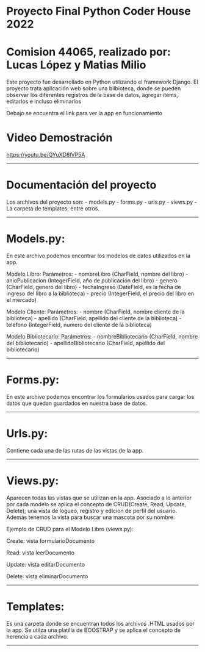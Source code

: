 # Proyecto Final Python Coder House 2022 


# Comision 44065, realizado por: Lucas López y Matias Milio

Este proyecto fue desarrollado en Python utilizando el framework Django. 
El proyecto trata aplicación web sobre una bilbioteca, donde se pueden observar los diferentes registros de la base de datos, agregar items, editarlos e incluso eliminarlos

Debajo se encuentra el link para ver la app en funcionamiento 


# Video Demostración

https://youtu.be/QYuXD8lVP5A

____________________________________________________________________________________________________________________________________________________________________


# Documentación del proyecto

Los archivos del proyecto son:
    - models.py
    - forms.py
    - urls.py
    - views.py
    - La carpeta de templates, entre otros.

____________________________________________________________________________________________________________________________________________________________________


# Models.py:

En este archivo podemos encontrar los modelos de datos utilizados en la app.

Modelo Libro: 
    Parámetros: 
        - nombreLibro (CharField, nombre del libro)
        - anioPublicacion (IntegerField, año de publicación del libro)
        - genero (CharField, genero del libro)
        - fechaIngreso (DateField, es la fecha de ingreso del libro a la biblioteca)
        - precio (IntegerField, el precio del libro en el mercado)

Modelo Cliente: 
    Parámetros:
    - nombre (CharField, nombre cliente de la biblioteca)
    - apellido (CharField, apellido del cliente de la biblioteca)
    - telefono (IntegerField, numero del cliente de la biblioteca)

Modelo Bibliotecario: 
    Parámetros:
    - nombreBibliotecario (CharField, nombre del bibliotecario)
    - apellidoBibliotecario (CharField, apellido del bibliotecario)

____________________________________________________________________________________________________________________________________________________________________


# Forms.py:

En este archivo podemos encontrar los formularios usados para cargar los datos que quedan guardados en nuestra base de datos.

____________________________________________________________________________________________________________________________________________________________________


# Urls.py:

Contiene cada una de las rutas de las vistas de la app. 

____________________________________________________________________________________________________________________________________________________________________


# Views.py:

Aparecen todas las vistas que se utilizan en la app.
Asociado a lo anterior por cada modelo se aplica el concepto de CRUD(Create, Read, Update, Delete); una vista de logueo, registro y edicion de perfil del usuario. Además tenemos la vista para buscar una mascota por su nombre.


Ejemplo de CRUD para el Modelo Libro (views.py):

Create: vista formularioDocumento

Read: vista leerDocumento

Update: vista editarDocumento

Delete: vista eliminarDocumento

____________________________________________________________________________________________________________________________________________________________________


# Templates:
Es una carpeta donde se encuentran todos los archivos .HTML usados por la app.
Se utilza una platilla de BOOSTRAP y se aplica el concepto de herencia a cada archivo.

____________________________________________________________________________________________________________________________________________________________________

